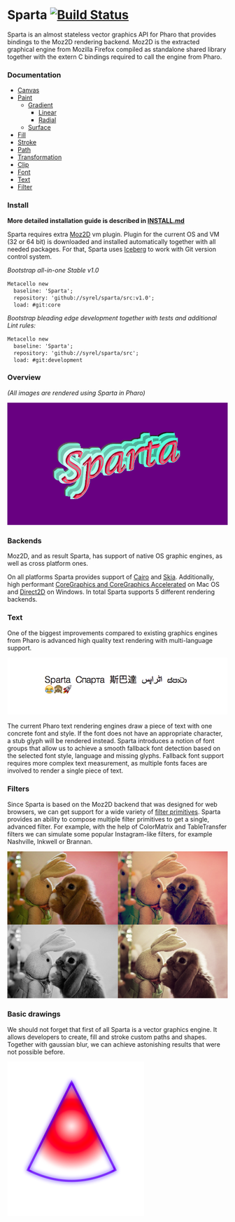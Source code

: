 # Sparta [![Build Status](https://travis-ci.org/syrel/Sparta.svg?branch=master)](https://travis-ci.org/syrel/Sparta)
Sparta is an almost stateless vector graphics API for Pharo that provides bindings to the Moz2D rendering backend. Moz2D is the extracted graphical engine from Mozilla Firefox compiled as standalone shared library together with the extern C bindings required to call the engine from Pharo.

### Documentation
  - [Canvas](src/Sparta-Core.package/SpartaCanvas.class/README.md)
  - [Paint](src/Sparta-Core.package/TSpartaPaint.trait/README.md)
    - [Gradient](src/Sparta-Core.package/TSpartaGradientPaint.trait/README.md)
      - [Linear](src/Sparta-Core.package/TSpartaLinearGradientPaint.trait/README.md)
      - [Radial](src/Sparta-Core.package/TSpartaRadialGradientPaint.trait/README.md)
    - [Surface](src/Sparta-Core.package/TSpartaSurfacePaint.trait/README.md)
  - [Fill](src/Sparta-Core.package/SpartaFillPainter.class/README.md)
  - [Stroke](src/Sparta-Core.package/SpartaStrokePainter.class/README.md)
  - [Path](src/Sparta-Core.package/TSpartaPathBuilder.trait/README.md)
  - [Transformation](src/Sparta-Core.package/SpartaTransformationBuilder.class/README.md)
  - [Clip](src/Sparta-Core.package/SpartaClipper.class/README.md)
  - [Font](src/Sparta-Core.package/SpartaFontBuilder.class/README.md)
  - [Text](src/Sparta-Core.package/SpartaTextPainter.class/README.md)
  - [Filter](src/Sparta-Core.package/SpartaFilterPainter.class/README.md)

### Install

**More detailed installation guide is described in [INSTALL.md](INSTALL.md)**

Sparta requires extra [Moz2D](https://github.com/syrel/Moz2D) vm plugin. Plugin for the current OS and VM (32 or 64 bit) is downloaded and installed automatically together with all needed packages. For that, Sparta uses [Iceberg](https://github.com/npasserini/iceberg) to work with Git version control system.

*Bootstrap all-in-one Stable v1.0*
```smalltalk
Metacello new
  baseline: 'Sparta';
  repository: 'github://syrel/sparta/src:v1.0';
  load: #git:core
```
*Bootstrap bleading edge development together with tests and additional Lint rules:*
```smalltalk
Metacello new
  baseline: 'Sparta';
  repository: 'github://syrel/sparta/src';
  load: #git:development
```

### Overview
*(All images are rendered using Sparta in Pharo)*

!["Sparta" string rendered with applied neon filter](screenshots/Sparta-v1-Neon.png "Neon filter")

### Backends
Moz2D, and as result Sparta, has support of native OS graphic engines, as well as cross platform ones.

On all platforms Sparta provides support of [Cairo](https://cairographics.org) and [Skia](https://skia.org/). Additionally, high performant [CoreGraphics and CoreGraphics Accelerated](https://developer.apple.com/reference/coregraphics) on Mac OS and [Direct2D](https://msdn.microsoft.com/en-us/library/windows/desktop/dd317121(v=vs.85).aspx) on Windows.
In total Sparta supports 5 different rendering backends. 

### Text
One of the biggest improvements compared to existing graphics engines from Pharo is advanced high quality text rendering with multi-language support.

![Multilanguage support in Sparta](screenshots/Sparta-v1-Multilanguage.png "Sparta Multilanguage")

The current Pharo text rendering engines draw a piece of text with one concrete font and style. If the font does not have an appropriate character, a stub glyph will be rendered instead.
Sparta introduces a notion of font groups that allow us to achieve a smooth fallback font detection based on the selected font style, language and missing glyphs. Fallback font support requires more complex text measurement, as multiple fonts faces are involved to render a single piece of text.

### Filters
Since Sparta is based on the Moz2D backend that was designed for web browsers, we can get support for a wide variety of [filter primitives](https://www.w3.org/TR/SVG/filters.html). Sparta provides an ability to compose multiple filter primitives to get a single, advanced filter. For example, with the help of ColorMatrix and TableTransfer filters we can simulate some popular Instagram-like filters, for example Nashville, Inkwell or Brannan.

![Instagram-like filters implemented with Sparta](screenshots/Sparta-v1-Filters.png "Sparta Filters")

### Basic drawings
We should not forget that first of all Sparta is a vector graphics engine. It allows developers to create, fill and stroke custom paths and shapes. Together with gaussian blur, we can achieve astonishing results that were not possible before.

![Basic vector graphics in Sparta](screenshots/Sparta-v1-Shapes.png "Sparta Shapes")
